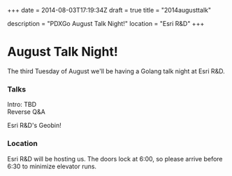 +++
date = 2014-08-03T17:19:34Z
draft = true
title = "2014augusttalk"

description = "PDXGo August Talk Night!"
location = "Esri R&D"
+++

# August Talk Night!

The third Tuesday of August we'll be having a Golang talk night at Esri R&D.

### Talks
Intro: TBD  
Reverse Q&A  

Esri R&D's Geobin!

### Location

Esri R&D will be hosting us. The doors lock at 6:00, so please arrive before 6:30 to minimize elevator runs.



